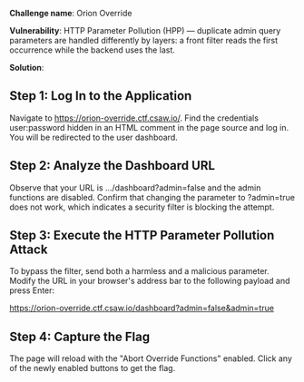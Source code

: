 **Challenge name**: Orion Override

**Vulnerability**: HTTP Parameter Pollution (HPP) — duplicate admin query parameters are handled differently by layers: a front filter reads the first occurrence while the backend uses the last.

**Solution**:
## Step 1: Log In to the Application
Navigate to https://orion-override.ctf.csaw.io/. Find the credentials user:password hidden in an HTML comment in the page source and log in. You will be redirected to the user dashboard.

## Step 2: Analyze the Dashboard URL
Observe that your URL is .../dashboard?admin=false and the admin functions are disabled. Confirm that changing the parameter to ?admin=true does not work, which indicates a security filter is blocking the attempt.

## Step 3: Execute the HTTP Parameter Pollution Attack
To bypass the filter, send both a harmless and a malicious parameter. Modify the URL in your browser's address bar to the following payload and press Enter:

https://orion-override.ctf.csaw.io/dashboard?admin=false&admin=true

## Step 4: Capture the Flag
The page will reload with the "Abort Override Functions" enabled. Click any of the newly enabled buttons to get the flag.
